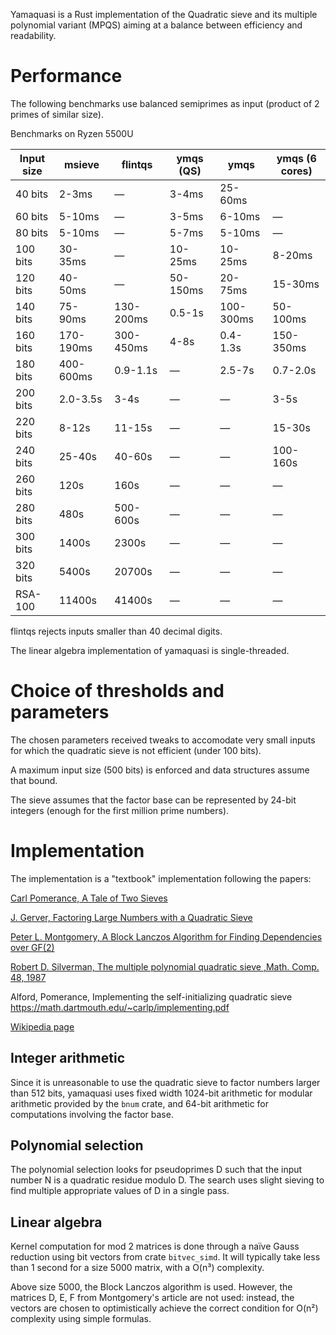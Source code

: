 Yamaquasi is a Rust implementation of the Quadratic sieve and its multiple
polynomial variant (MPQS) aiming at a balance between efficiency and readability.

# Performance

The following benchmarks use balanced semiprimes as input (product of 2 primes
of similar size).

Benchmarks on Ryzen 5500U

| Input size | msieve | flintqs | ymqs (QS) | ymqs | ymqs (6 cores) |
| -------- | ------- | ------- | ------- | ------- | -------------- |
|  40 bits |   2-3ms | —       |  3-4ms  | 25-60ms |  |
|  60 bits |  5-10ms | —       |  3-5ms  |  6-10ms | — |
|  80 bits |  5-10ms | —       |  5-7ms  |  5-10ms | — |
| 100 bits | 30-35ms | —       |10-25ms  | 10-25ms |  8-20ms  |
| 120 bits | 40-50ms | —       |50-150ms | 20-75ms | 15-30ms  |
| 140 bits | 75-90ms |  130-200ms| 0.5-1s|100-300ms| 50-100ms |
| 160 bits | 170-190ms| 300-450ms| 4-8s  |0.4-1.3s | 150-350ms|
| 180 bits | 400-600ms| 0.9-1.1s |  —    | 2.5-7s  | 0.7-2.0s |
| 200 bits | 2.0-3.5s |  3-4s    |  —    |   — |  3-5s |
| 220 bits | 8-12s    | 11-15s   |  —    |   — | 15-30s |
| 240 bits | 25-40s   | 40-60s   |  —    |   — | 100-160s |
| 260 bits | 120s     |   160s   |  —    |   — | — |
| 280 bits | 480s     | 500-600s |  —    |   — | — |
| 300 bits | 1400s    |  2300s   |  —    |   — | — |
| 320 bits | 5400s    | 20700s   |  —    |   — | — |
| RSA-100  | 11400s   | 41400s   | — | — | —  |

flintqs rejects inputs smaller than 40 decimal digits.

The linear algebra implementation of yamaquasi is single-threaded.

# Choice of thresholds and parameters

The chosen parameters received tweaks to accomodate very small
inputs for which the quadratic sieve is not efficient (under 100 bits).

A maximum input size (500 bits) is enforced and data structures assume
that bound.

The sieve assumes that the factor base can be represented by 24-bit
integers (enough for the first million prime numbers).

# Implementation

The implementation is a "textbook" implementation following the papers:

[Carl Pomerance, A Tale of Two Sieves
](https://www.ams.org/notices/199612/pomerance.pdf)

[J. Gerver, Factoring Large Numbers with a Quadratic Sieve
](https://www.jstor.org/stable/2007781)

[Peter L. Montgomery, A Block Lanczos Algorithm for Finding Dependencies over GF(2)
](https://doi.org/10.1007/3-540-49264-X_9)

[Robert D. Silverman, The multiple polynomial quadratic sieve
,Math. Comp. 48, 1987](https://doi.org/10.1090/S0025-5718-1987-0866119-8)

Alford, Pomerance, Implementing the self-initializing quadratic sieve
https://math.dartmouth.edu/~carlp/implementing.pdf

[Wikipedia page](https://en.wikipedia.org/wiki/Quadratic_sieve)

## Integer arithmetic

Since it is unreasonable to use the quadratic sieve to factor numbers larger
than 512 bits, yamaquasi uses fixed width 1024-bit arithmetic for
modular arithmetic provided by the `bnum` crate, and 64-bit arithmetic
for computations involving the factor base.

## Polynomial selection

The polynomial selection looks for pseudoprimes D such that the input number
N is a quadratic residue modulo D. The search uses slight sieving to
find multiple appropriate values of D in a single pass.

## Linear algebra

Kernel computation for mod 2 matrices is done through a naïve Gauss reduction
using bit vectors from crate `bitvec_simd`. It will typically take less than
1 second for a size 5000 matrix, with a O(n³) complexity.

Above size 5000, the Block Lanczos algorithm is used. However, the matrices
D, E, F from Montgomery's article are not used: instead, the vectors are chosen
to optimistically achieve the correct condition for O(n²) complexity
using simple formulas.

